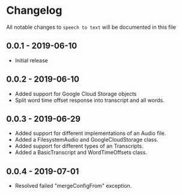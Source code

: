 # Changelog

All notable changes to `speech to text` will be documented in this file

## 0.0.1 - 2019-06-10
- Initial release

## 0.0.2 - 2019-06-10
- Added support for Google Cloud Storage objects
- Split word time offset response into transcript and all words.

## 0.0.3 - 2019-06-29
- Added support for different implementations of an Audio file. 
- Added a FilesystemAudio and GoogleCloudStorage class.
- Added support for different types of an Transcripts. 
- Added a BasicTranscript and WordTimeOffsets class.

## 0.0.4 - 2019-07-01
- Resolved failed "mergeConfigFrom" exception.
